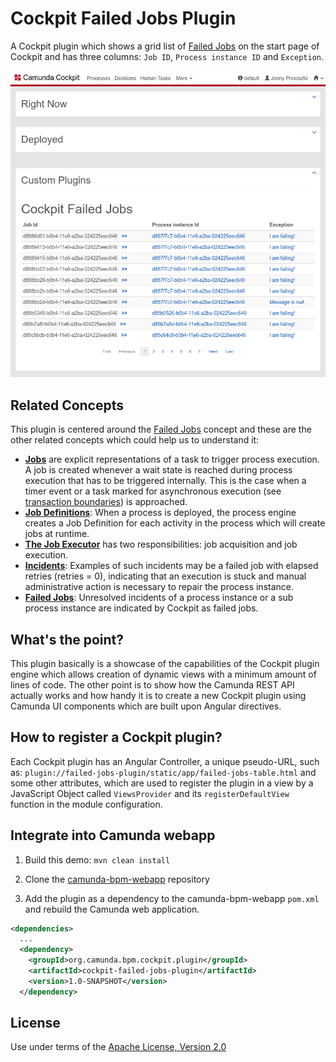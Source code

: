# Cockpit Failed Jobs Plugin

A Cockpit plugin which shows a grid list of [Failed Jobs][1] on the start page of Cockpit and has three columns: `Job ID`, `Process instance ID` and `Exception`.

![Screenshot](screenshot.png)

## Related Concepts

This plugin is centered around the [Failed Jobs][1] concept and these are the other related concepts which could help us to understand it:

* **[Jobs][2]** are explicit representations of a task to trigger process execution. A job is created whenever a wait state is reached during process execution that has to be triggered internally. This is the case when a timer event or a task marked for asynchronous execution (see [transaction boundaries][5]) is approached.
* **[Job Definitions][2]**: When a process is deployed, the process engine creates a Job Definition for each activity in the process which will create jobs at runtime.
* **[The Job Executor][3]** has two responsibilities: job acquisition and job execution.
* **[Incidents][4]**: Examples of such incidents may be a failed job with elapsed retries (retries = 0), indicating that an execution is stuck and manual administrative action is necessary to repair the process instance.
* **[Failed Jobs][1]**: Unresolved incidents of a process instance or a sub process instance are indicated by Cockpit as failed jobs.


## What's the point?

This plugin basically is a showcase of the capabilities of the Cockpit plugin engine which allows creation of dynamic views with a minimum amount of lines of code. The other point is to show how the Camunda REST API actually works and how handy it is to create a new Cockpit plugin using Camunda UI components which are built upon Angular directives.


## How to register a Cockpit plugin?

Each Cockpit plugin has an Angular Controller, a unique pseudo-URL, such as: `plugin://failed-jobs-plugin/static/app/failed-jobs-table.html` and some other attributes, which are used to register the plugin in a view by a JavaScript Object called `ViewsProvider` and its `registerDefaultView` function in the module configuration.


## Integrate into Camunda webapp

1. Build this demo: `mvn clean install`

2. Clone the [camunda-bpm-webapp][6] repository

3. Add the plugin as a dependency to the camunda-bpm-webapp `pom.xml` and rebuild the Camunda web application.

```xml
<dependencies>
  ...
  <dependency>
    <groupId>org.camunda.bpm.cockpit.plugin</groupId>
    <artifactId>cockpit-failed-jobs-plugin</artifactId>
    <version>1.0-SNAPSHOT</version>
  </dependency>
```

## License

Use under terms of the [Apache License, Version 2.0](http://www.apache.org/licenses/LICENSE-2.0)


[1]: https://docs.camunda.org/manual/webapps/cockpit/bpmn/failed-jobs/
[2]: https://docs.camunda.org/manual/user-guide/process-engine/process-engine-concepts/#jobs-and-job-definitions
[3]: https://docs.camunda.org/manual/user-guide/process-engine/the-job-executor/
[4]: https://docs.camunda.org/manual/user-guide/process-engine/incidents/
[5]: https://docs.camunda.org/manual/user-guide/process-engine/transactions-in-processes/#transaction-boundaries
[6]: https://github.com/camunda/camunda-bpm-webapp
